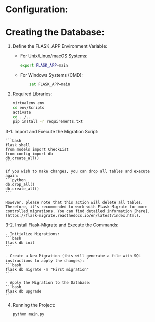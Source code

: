 # Configuration:

# Creating the Database:

1. Define the FLASK_APP Environment Variable:

    - For Unix/Linux/macOS Systems:
        ```bash
        export FLASK_APP=main
        ```
    - For Windows Systems (CMD):
        ```bash
            set FLASK_APP=main
        ```     

2. Required Libraries:

    ```bash
    virtualenv env
    cd env/Scripts
    activate
    cd ../..
    pip install -r requirements.txt
    ```

3-1. Import and Execute the Migration Script:

    ```bash
    flask shell
    from models import CheckList
    from config import db
    db.create_all()
    ```

    If you wish to make changes, you can drop all tables and execute again:
    ```python
    db.drop_all()
    db.create_all()
    ```

    However, please note that this action will delete all tables. Therefore, it's recommended to work with Flask-Migrate for more controlled migrations. You can find detailed information [here].(https://flask-migrate.readthedocs.io/en/latest/index.html).

3-2. Install Flask-Migrate and Execute the Commands:

    - Initialize Migrations:
    ```bash
    flask db init
    ```

    - Create a New Migration (this will generate a file with SQL instructions to apply the changes):
    ```bash
    flask db migrate -m "First migration"
    ```

    - Apply the Migration to the Database:
    ```bash
    flask db upgrade
    ```

4. Running the Project:

    ```bash
    python main.py
    ```